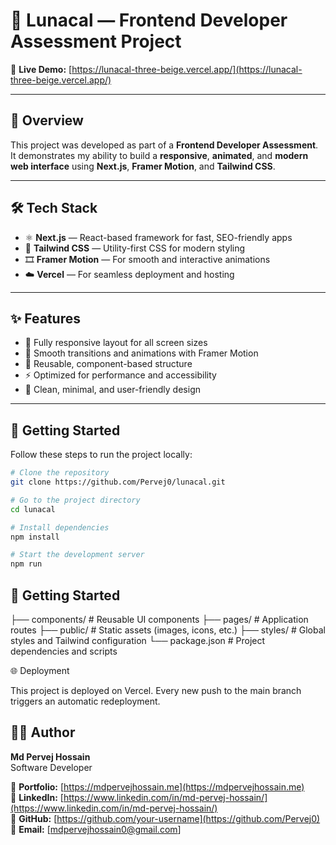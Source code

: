 # 🌙 Lunacal — Frontend Developer Assessment Project

🔗 **Live Demo:** [https://lunacal-three-beige.vercel.app/](https://lunacal-three-beige.vercel.app/)

---

## 🧾 Overview

This project was developed as part of a **Frontend Developer Assessment**.  
It demonstrates my ability to build a **responsive**, **animated**, and **modern web interface** using **Next.js**, **Framer Motion**, and **Tailwind CSS**.

---

## 🛠️ Tech Stack

- ⚛️ **Next.js** — React-based framework for fast, SEO-friendly apps
- 🎨 **Tailwind CSS** — Utility-first CSS for modern styling
- 🎞️ **Framer Motion** — For smooth and interactive animations
- ☁️ **Vercel** — For seamless deployment and hosting

---

## ✨ Features

- 📱 Fully responsive layout for all screen sizes
- 💫 Smooth transitions and animations with Framer Motion
- 🧩 Reusable, component-based structure
- ⚡ Optimized for performance and accessibility
- 🎨 Clean, minimal, and user-friendly design

---

## 🚀 Getting Started

Follow these steps to run the project locally:

```bash
# Clone the repository
git clone https://github.com/Pervej0/lunacal.git

# Go to the project directory
cd lunacal

# Install dependencies
npm install

# Start the development server
npm run
```

## 📂 Getting Started

├── components/ # Reusable UI components
├── pages/ # Application routes
├── public/ # Static assets (images, icons, etc.)
├── styles/ # Global styles and Tailwind configuration
└── package.json # Project dependencies and scripts

🌐 Deployment

This project is deployed on Vercel.
Every new push to the main branch triggers an automatic redeployment.

## 👨‍💻 Author

**Md Pervej Hossain**  
Software Developer

📁 **Portfolio:** [https://mdpervejhossain.me](https://mdpervejhossain.me)  
💼 **LinkedIn:** [https://www.linkedin.com/in/md-pervej-hossain/](https://www.linkedin.com/in/md-pervej-hossain/)  
🐙 **GitHub:** [https://github.com/your-username](https://github.com/Pervej0)  
📧 **Email:** [mdpervejhossain0@gmail.com]
